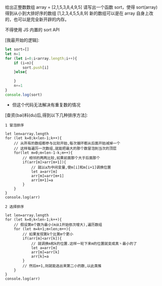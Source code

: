 给出正整数数组 array = [2,1,5,3,8,4,9,5]
请写出一个函数 sort，使得 sort(array) 得到从小到大排好序的数组 [1,2,3,4,5,5,8,9]
新的数组可以是在 array 自身上改的，也可以是完全新开辟的内存。

不得使用 JS 内置的 sort API

[我最开始的逻辑]:
```js
let sort=[]
let n=1
for (let i=0;i<array.length;i++){
    if (i=n){
        sort.push[i]
    }else{
        
    }
    n+=1
}
console.log(sort)
```
* 但这个代码无法解决有重复数的情况



[查资(bai)料(du)后,得到以下几种排序方法]:

`1 冒泡排序`
```JS
let len=array.length
for (let k=0;k<len-1;k++){
    // 从所有的数组都参与比较开始,每次循环都从后面开始减掉一个
    // 这样每遍历一次数组,就能把最大的那个数冒泡到当次的顶层
    for(let m=0;m<len-1-k;m++){
        // 相邻的两两比较,如果前面那个大于后面那个
        if(arr[m]>arr[m+1]){
            // 就以a为中间变量,使m[i]和m[i+1]调换位置
            let a=arr[m]
            arr[m]=arr[m+1]
            arr[m+1]=a
        }
    }
}
console.log(arr)
```

`2 选择排序`
```JS
let len=array.length
for (let k=0;k<len-1;k++){
    // 假设第m个数为最小(m从1开始依次增大),遍历数组
    for (let m=k+1;m<len;m++){
        // 如果发现第k个比第m个更小
        if(arr[m]<arr[k]){
            // 就调换m和k的位置.这样一轮下来m的位置就变成真丶最小的了
            let a=arr[m]
            arr[m]=arr[k]
            arr[k]=a
        }
        // 然后m+1,则就能选出来第二小的数,以此类推
    }
}
console.log(arr)
```
